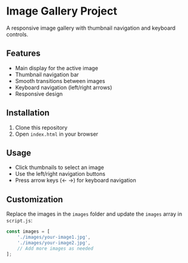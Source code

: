 # Image Gallery Project

A responsive image gallery with thumbnail navigation and keyboard controls.

## Features

- Main display for the active image
- Thumbnail navigation bar
- Smooth transitions between images
- Keyboard navigation (left/right arrows)
- Responsive design

## Installation

1. Clone this repository
2. Open `index.html` in your browser

## Usage

- Click thumbnails to select an image
- Use the left/right navigation buttons
- Press arrow keys (← →) for keyboard navigation

## Customization

Replace the images in the `images` folder and update the `images` array in `script.js`:

```javascript
const images = [
    './images/your-image1.jpg',
    './images/your-image2.jpg',
    // Add more images as needed
];